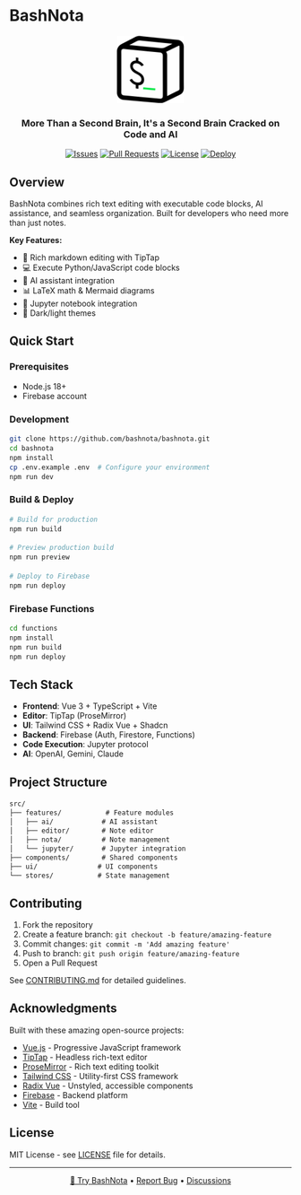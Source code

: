 # BashNota

<div align="center">
  <img src="src/assets/logo.svg" alt="BashNota Logo" width="120" />
  <h3>More Than a Second Brain, It's a Second Brain Cracked on Code and AI</h3>
  
  [![Issues](https://img.shields.io/github/issues/bashnota/bashnota)](https://github.com/bashnota/bashnota/issues)
  [![Pull Requests](https://img.shields.io/github/issues-pr/bashnota/bashnota)](https://github.com/bashnota/bashnota/pulls)
  [![License](https://img.shields.io/github/license/bashnota/bashnota)](LICENSE)
  [![Deploy](https://img.shields.io/badge/deploy-live-brightgreen)](https://offline.bashnota.com)
</div>

## Overview

BashNota combines rich text editing with executable code blocks, AI assistance, and seamless organization. Built for developers who need more than just notes.

**Key Features:**
- 📝 Rich markdown editing with TipTap
- 💻 Execute Python/JavaScript code blocks
- 🤖 AI assistant integration
- 📊 LaTeX math & Mermaid diagrams
- 🔗 Jupyter notebook integration
- 🌙 Dark/light themes

## Quick Start

### Prerequisites
- Node.js 18+
- Firebase account

### Development
```bash
git clone https://github.com/bashnota/bashnota.git
cd bashnota
npm install
cp .env.example .env  # Configure your environment
npm run dev
```

### Build & Deploy
```bash
# Build for production
npm run build

# Preview production build
npm run preview

# Deploy to Firebase
npm run deploy
```

### Firebase Functions
```bash
cd functions
npm install
npm run build
npm run deploy
```

## Tech Stack

- **Frontend**: Vue 3 + TypeScript + Vite
- **Editor**: TipTap (ProseMirror)
- **UI**: Tailwind CSS + Radix Vue + Shadcn
- **Backend**: Firebase (Auth, Firestore, Functions)
- **Code Execution**: Jupyter protocol
- **AI**: OpenAI, Gemini, Claude

## Project Structure

```
src/
├── features/           # Feature modules
│   ├── ai/            # AI assistant
│   ├── editor/        # Note editor
│   ├── nota/          # Note management
│   └── jupyter/       # Jupyter integration
├── components/        # Shared components
├── ui/               # UI components
└── stores/           # State management
```

## Contributing

1. Fork the repository
2. Create a feature branch: `git checkout -b feature/amazing-feature`
3. Commit changes: `git commit -m 'Add amazing feature'`
4. Push to branch: `git push origin feature/amazing-feature`
5. Open a Pull Request

See [CONTRIBUTING.md](CONTRIBUTING.md) for detailed guidelines.

## Acknowledgments

Built with these amazing open-source projects:

- [Vue.js](https://vuejs.org/) - Progressive JavaScript framework
- [TipTap](https://tiptap.dev/) - Headless rich-text editor
- [ProseMirror](https://prosemirror.net/) - Rich text editing toolkit
- [Tailwind CSS](https://tailwindcss.com/) - Utility-first CSS framework
- [Radix Vue](https://www.radix-vue.com/) - Unstyled, accessible components
- [Firebase](https://firebase.google.com/) - Backend platform
- [Vite](https://vitejs.dev/) - Build tool

## License

MIT License - see [LICENSE](LICENSE) file for details.

---

<div align="center">
  <a href="https://offline.bashnota.com">🚀 Try BashNota</a> • 
  <a href="https://github.com/bashnota/bashnota/issues">Report Bug</a> • 
  <a href="https://github.com/bashnota/bashnota/discussions">Discussions</a>
</div>
